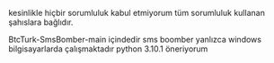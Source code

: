 kesinlikle hiçbir sorumluluk kabul etmiyorum tüm sorumluluk kullanan şahıslara bağlıdır.


BtcTurk-SmsBomber-main içindedir sms boomber yanlızca windows bilgisayarlarda çalışmaktadır python 3.10.1 öneriyorum
